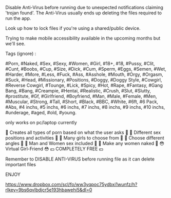 Disable Anti-Virus before running due to unexpected notifications claiming 'trojan found'. The Anti-Virus usually ends up deleting the files required to run the app.

Look up how to lock files if you're using a shared/public device.

Trying to make mobile accessibility available in the upcoming months but we'll see.

Tags (ignore) :

#Porn, #Naked, #Sex, #Sexy, #Women, #Girl, #18+, #18, #Pussy, #Clit, #Cunt, #Boobs, #Cup, #Size, #Dick, #Cum, #Sperm, #Eggs, #Semen, #Wet, #Harder, #More, #Less, #Fuck, #Ass, #Asshole, #Mouth, #Orgy, #Orgasm, #Suck, #Head, #Missionary, #Positions, #Doggy, #Doggy Style, #Cowgirl, #Reverse Cowgirl, #Tounge, #Lick, #Spicy, #Hot, #Rape, #Fantasy, #Gang Bang, #Bang, #Creampie, #Hentai, #Realistic, #Crush, #Slut, #Slutty, #prostitute, #Gf, #Girlfriend, #Boyfriend, #Man, #Male, #Female, #Men, #Muscular, #Strong, #Tall, #Short, #Black, #BBC, #White, #6ft, #6 Pack, #Abs, #4 inchs, #5 inchs, #6 inchs, #7 inchs, #8 inchs, #9 inchs, #10 inchs, #underage, #aged, #old, #young.

only works on pc/laptop currently

🍆 Creates all types of porn based on what the user asks 🍆 
💋 Different sex positions and activities 💋 
👅 Many girls to choose from 👅 
🫦 Choose different angles 🫦 
🍑 Man and Women sex included 🍑 
🤰 Make any women naked 🤰
😳 Virtual Girl-Friend 😳 
💵 COMPLETELY FREE 💵 


Remember to DISABLE ANTI-VIRUS before running file as it can delete important files

ENJOY

https://www.dropbox.com/scl/fo/ww3yqpoc75ydbxi1wunfz/h?rlkey=9bs6qvlbdjcr5e193hbawehi5&dl=0
